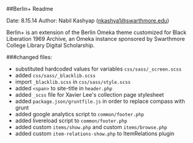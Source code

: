 ##Berlin+ Readme

Date: 8.15.14
Author: Nabil Kashyap (nkashya1@swarthmore.edu)

Berlin+ is an extension of the Berlin Omeka theme customized for Black Liberation 1969 Archive, an Omeka instance sponsored by Swarthmore College Library Digital Scholarship.

###changed files:
+ substituted hardcoded values for variables `css/sass/_screen.scss`
+ added `css/sass/_blacklib.scss`
+ import `_blacklib.scss` in `css/sass/style.scss`
+ added `<span>` to site-title in `header.php`
+ added `_scss` file for Xavier Lee's collection page stylesheet
+ added `package.json/gruntfile.js` in order to replace compass with grunt
+ added google analytics script to `common/footer.php`
+ added livereload script to `common/footer.php`
+ added custom `items/show.php` and custom `items/browse.php`
+ added custom `item-relations-show.php` to ItemRelations plugin
